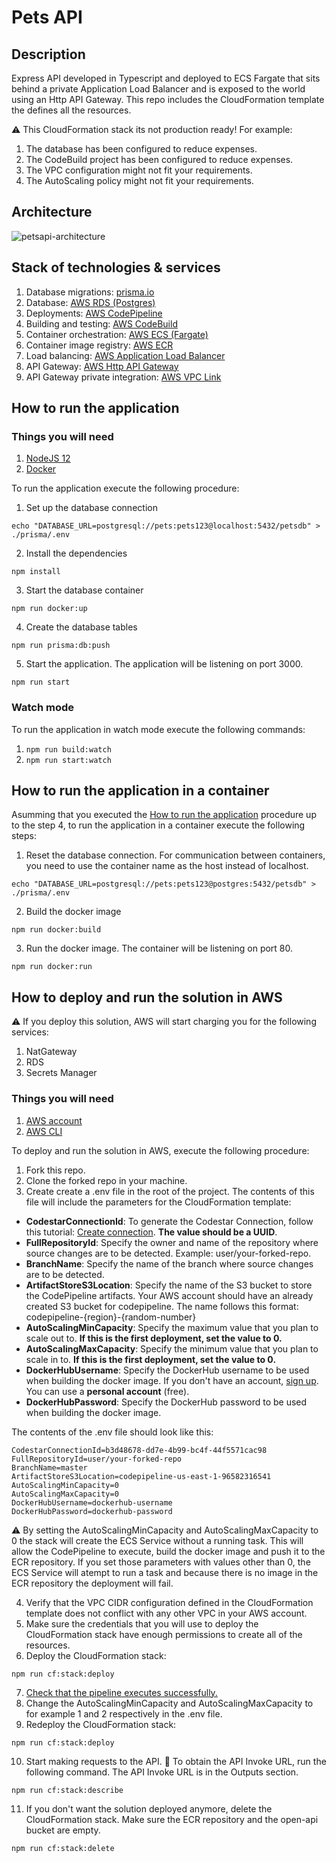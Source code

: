 # Pets API

## Description
Express API developed in Typescript and deployed to ECS Fargate that sits behind a private Application Load Balancer and is exposed to the world using an Http API Gateway. This repo includes the CloudFormation template the defines all the resources.

:warning: This CloudFormation stack its not production ready! For example:
1. The database has been configured to reduce expenses.
2. The CodeBuild project has been configured to reduce expenses.
3. The VPC configuration might not fit your requirements.
2. The AutoScaling policy might not fit your requirements.

## Architecture
![petsapi-architecture](https://user-images.githubusercontent.com/4935587/140231043-719e83d2-b2af-40f2-bbd8-c98229c626c3.png)

## Stack of technologies & services
1. Database migrations: [prisma.io](https://www.prisma.io/)
2. Database: [AWS RDS (Postgres)](https://aws.amazon.com/rds/?p=pm&c=db&z=3)
3. Deployments: [AWS CodePipeline](https://aws.amazon.com/codepipeline/)
4. Building and testing: [AWS CodeBuild](https://aws.amazon.com/codebuild/)
5. Container orchestration: [AWS ECS (Fargate)](https://aws.amazon.com/ecs/)
6. Container image registry: [AWS ECR](https://aws.amazon.com/ecr/)
7. Load balancing: [AWS Application Load Balancer](https://docs.aws.amazon.com/elasticloadbalancing/latest/application/introduction.html)
8. API Gateway: [AWS Http API Gateway](https://docs.aws.amazon.com/apigateway/latest/developerguide/http-api.html)
9. API Gateway private integration: [AWS VPC Link](https://aws.amazon.com/blogs/compute/understanding-vpc-links-in-amazon-api-gateway-private-integrations/)

## How to run the application

### Things you will need
1. [NodeJS 12](https://nodejs.org/en/download/releases/)
2. [Docker](https://docs.docker.com/get-docker/)

To run the application execute the following procedure:
1. Set up the database connection 
```
echo "DATABASE_URL=postgresql://pets:pets123@localhost:5432/petsdb" > ./prisma/.env
```
2. Install the dependencies
```
npm install
```
3. Start the database container 
```
npm run docker:up
```
4. Create the database tables
```
npm run prisma:db:push
```
5. Start the application. The application will be listening on port 3000.
```
npm run start
```

### Watch mode
To run the application in watch mode execute the following commands:
1. ```npm run build:watch```
2. ```npm run start:watch```

## How to run the application in a container
Asumming that you executed the [How to run the application](#how-to-run-the-application) procedure up to the step 4, to run the application in a container execute the following steps:

1. Reset the database connection. For communication between containers, you need to use the container name as the host instead of localhost.
```
echo "DATABASE_URL=postgresql://pets:pets123@postgres:5432/petsdb" > ./prisma/.env
```
2. Build the docker image
```
npm run docker:build
```
3. Run the docker image. The container will be listening on port 80.
```
npm run docker:run
```

## How to deploy and run the solution in AWS
:warning: If you deploy this solution, AWS will start charging you for the following services:
1. NatGateway
2. RDS
3. Secrets Manager

### Things you will need
1. [AWS account](https://portal.aws.amazon.com/billing/signup?nc2=h_ct&src=header_signup&redirect_url=https%3A%2F%2Faws.amazon.com%2Fregistration-confirmation#/start)
2. [AWS CLI](https://docs.aws.amazon.com/cli/latest/userguide/install-cliv2.html)

To deploy and run the solution in AWS, execute the following procedure:

1. Fork this repo.
2. Clone the forked repo in your machine.
3. Create create a .env file in the root of the project. The contents of this file will include the parameters for the CloudFormation template:
* **CodestarConnectionId**: To generate the Codestar Connection, follow this tutorial: [Create connection](https://docs.aws.amazon.com/dtconsole/latest/userguide/connections-create.html). **The value should be a UUID**.
* **FullRepositoryId**: Specify the owner and name of the repository where source changes are to be detected. Example: user/your-forked-repo.
* **BranchName**: Specify the name of the branch where source changes are to be detected.
* **ArtifactStoreS3Location**: Specify the name of the S3 bucket to store the CodePipeline artifacts. Your AWS account should have an already created S3 bucket for codepipeline. The name follows this format: codepipeline-{region}-{random-number}
* **AutoScalingMinCapacity**: Specify the maximum value that you plan to scale out to. **If this is the first deployment, set the value to 0.**
* **AutoScalingMaxCapacity**: Specify the minimum value that you plan to scale in to. **If this is the first deployment, set the value to 0.**
* **DockerHubUsername**: Specify the DockerHub username to be used when building the docker image. If you don't have an account, [sign up](https://hub.docker.com/signup). You can use a **personal account** (free).
* **DockerHubPassword**: Specify the DockerHub password to be used when building the docker image.

The contents of the .env file should look like this:
```
CodestarConnectionId=b3d48678-dd7e-4b99-bc4f-44f5571cac98
FullRepositoryId=user/your-forked-repo
BranchName=master
ArtifactStoreS3Location=codepipeline-us-east-1-96582316541
AutoScalingMinCapacity=0
AutoScalingMaxCapacity=0
DockerHubUsername=dockerhub-username
DockerHubPassword=dockerhub-password
```
:warning: By setting the AutoScalingMinCapacity and AutoScalingMaxCapacity to 0 the stack will create the ECS Service without a running task. This will allow the CodePipeline to execute, build the docker image and push it to the ECR repository. If you set those parameters with values other than 0, the ECS Service will atempt to run a task and because there is no image in the ECR repository the deployment will fail.

4. Verify that the VPC CIDR configuration defined in the CloudFormation template does not conflict with any other VPC in your AWS account.
5. Make sure the credentials that you will use to deploy the CloudFormation stack have enough permissions to create all of the resources.
6. Deploy the CloudFormation stack:
```
npm run cf:stack:deploy
```
7. [Check that the pipeline executes successfully.](https://console.aws.amazon.com/codesuite/codepipeline/pipelines/pets-api-pipeline/view)
8. Change the AutoScalingMinCapacity and AutoScalingMaxCapacity to for example 1 and 2 respectively in the .env file.
9. Redeploy the CloudFormation stack:
```
npm run cf:stack:deploy
```
10. Start making requests to the API. :confetti_ball: To obtain the API Invoke URL, run the following command. The API Invoke URL is in the Outputs section.
```
npm run cf:stack:describe
```
11. If you don't want the solution deployed anymore, delete the CloudFormation stack. Make sure the ECR repository and the open-api bucket are empty.
```
npm run cf:stack:delete
```